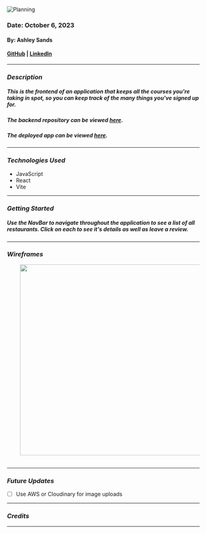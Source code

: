 ![Planning]()

### Date: October 6, 2023

#### By: Ashley Sands

#### [GitHub](https://github.com/asands94) | [LinkedIn](https://www.linkedin.com/in/ashley-sands/)

---

### **_Description_**

##### This is the frontend of an application that keeps all the courses you're taking in spot, so you can keep track of the many things you've signed up for.

##### The backend repository can be viewed [here]().

##### The deployed app can be viewed [here]().

---

### **_Technologies Used_**

- JavaScript
- React
- Vite

---

### **_Getting Started_**

##### Use the NavBar to navigate throughout the application to see a list of all restaurants. Click on each to see it's details as well as leave a review.

---

### **_Wireframes_**

<div align="center">
  <pre>
    <img src="client/public/images/home.png" height="500" />&nbsp;&nbsp;&nbsp;<img src="client/public/images/restaurants.png" height="500" />&nbsp;&nbsp;&nbsp;<img src="client/public/images/detail.png" height="500" />&nbsp;&nbsp;&nbsp;<img src="client/public/images/form.png" height="500" />
  </pre>
</div>

---

### **_Future Updates_**

- [ ] Use AWS or Cloudinary for image uploads

---

### **_Credits_**

---
